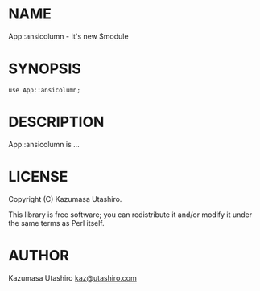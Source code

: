 # NAME

App::ansicolumn - It's new $module

# SYNOPSIS

    use App::ansicolumn;

# DESCRIPTION

App::ansicolumn is ...

# LICENSE

Copyright (C) Kazumasa Utashiro.

This library is free software; you can redistribute it and/or modify
it under the same terms as Perl itself.

# AUTHOR

Kazumasa Utashiro <kaz@utashiro.com>
